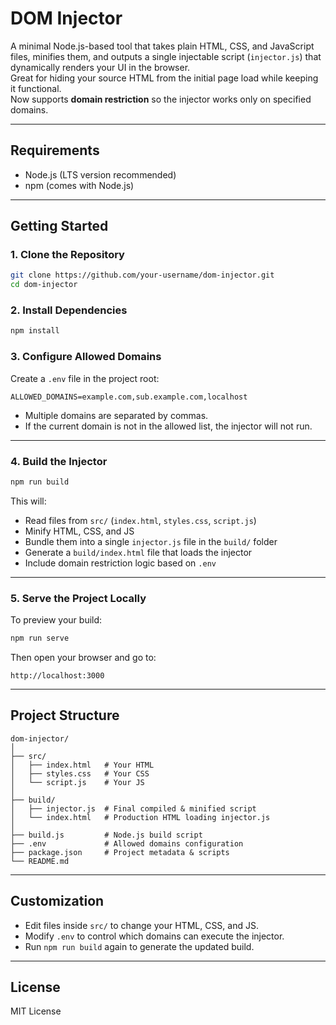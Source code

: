 


# DOM Injector

A minimal Node.js-based tool that takes plain HTML, CSS, and JavaScript files, minifies them, and outputs a single injectable script (`injector.js`) that dynamically renders your UI in the browser.  
Great for hiding your source HTML from the initial page load while keeping it functional.  
Now supports **domain restriction** so the injector works only on specified domains.

---

## Requirements
- Node.js (LTS version recommended)
- npm (comes with Node.js)

---

## Getting Started

### 1. Clone the Repository
```sh
git clone https://github.com/your-username/dom-injector.git
cd dom-injector
````

### 2. Install Dependencies

```sh
npm install
```

### 3. Configure Allowed Domains

Create a `.env` file in the project root:

```env
ALLOWED_DOMAINS=example.com,sub.example.com,localhost
```

* Multiple domains are separated by commas.
* If the current domain is not in the allowed list, the injector will not run.

---

### 4. Build the Injector

```sh
npm run build
```

This will:

* Read files from `src/` (`index.html`, `styles.css`, `script.js`)
* Minify HTML, CSS, and JS
* Bundle them into a single `injector.js` file in the `build/` folder
* Generate a `build/index.html` file that loads the injector
* Include domain restriction logic based on `.env`

---

### 5. Serve the Project Locally

To preview your build:

```sh
npm run serve
```

Then open your browser and go to:

```
http://localhost:3000
```

---

## Project Structure

```
dom-injector/
│
├── src/
│   ├── index.html   # Your HTML
│   ├── styles.css   # Your CSS
│   └── script.js    # Your JS
│
├── build/
│   ├── injector.js  # Final compiled & minified script
│   └── index.html   # Production HTML loading injector.js
│
├── build.js         # Node.js build script
├── .env             # Allowed domains configuration
├── package.json     # Project metadata & scripts
└── README.md
```

---

## Customization

* Edit files inside `src/` to change your HTML, CSS, and JS.
* Modify `.env` to control which domains can execute the injector.
* Run `npm run build` again to generate the updated build.

---

## License

MIT License